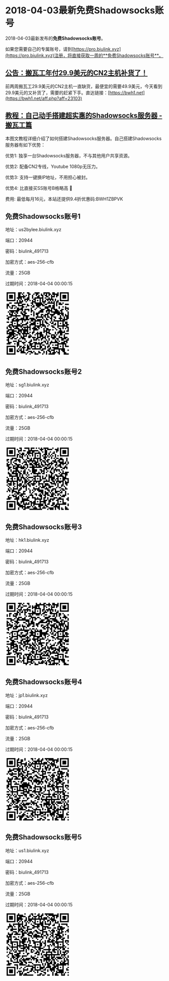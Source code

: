 # 2018-04-03最新**免费Shadowsocks账号**

2018-04-03最新发布的**免费Shadowsocks账号**。

如果您需要自己的专属账号，请到[https://pro.biulink.xyz](https://pro.biulink.xyz)注册，将直接获取一周的**免费Shadowsocks账号**。

## [公告：搬瓦工年付29.9美元的CN2主机补货了！](https://bwh1.net/aff.php?aff=23103)
  前两周搬瓦工29.9美元的CN2主机一直缺货，最便宜的需要49.9美元，今天看到29.9美元的又补货了，需要的赶紧下手。直达链接：[https://bwh1.net](https://bwh1.net/aff.php?aff=23103)
## [教程：自己动手搭建超实惠的Shadowsocks服务器 - 搬瓦工篇](https://github.com/Biulink/ShadowsocksTutorials/blob/master/%E6%95%99%E6%82%A8%E8%87%AA%E5%B7%B1%E5%8A%A8%E6%89%8B%E6%90%AD%E5%BB%BA%E8%B6%85%E5%AE%9E%E6%83%A0%E7%9A%84Shadowsocks%E6%9C%8D%E5%8A%A1%E5%99%A8%20-%20%E6%90%AC%E7%93%A6%E5%B7%A5%E7%AF%87.md)
  
  本图文教程详细介绍了如何搭建Shadowsocks服务器。自己搭建Shadowsocks服务器有如下优势：

  优势1: 独享一台Shadowsocks服务器，不与其他用户共享资源。

  优势2: 配备CN2专线，Youtube 1080p无压力。

  优势3: 支持一键换IP地址，不用担心被封。

  优势4: 比直接买SS账号B格略高 🙂

  费用: 最低每月16元，本站还提供9.4折优惠码:BWH1ZBPVK  
## 免费Shadowsocks账号1

地址：us2bylee.biulink.xyz

端口：20944

密码：biulink_491713

加密方式：aes-256-cfb

流量：25GB

过期时间：2018-04-04 00:00:15

![免费Shadowsocks账号](../qrcode/b6748208-41e3-4afc-8e3a-c9d3654c0f81.png)

## 免费Shadowsocks账号2

地址：sg1.biulink.xyz

端口：20944

密码：biulink_491713

加密方式：aes-256-cfb

流量：25GB

过期时间：2018-04-04 00:00:15

![免费Shadowsocks账号](../qrcode/262dfcf6-e426-4795-ac53-9d65951375e9.png)

## 免费Shadowsocks账号3

地址：hk1.biulink.xyz

端口：20944

密码：biulink_491713

加密方式：aes-256-cfb

流量：25GB

过期时间：2018-04-04 00:00:15

![免费Shadowsocks账号](../qrcode/a0b53c04-75e7-4460-9238-14f308537406.png)

## 免费Shadowsocks账号4

地址：jp1.biulink.xyz

端口：20944

密码：biulink_491713

加密方式：aes-256-cfb

流量：25GB

过期时间：2018-04-04 00:00:15

![免费Shadowsocks账号](../qrcode/316989d2-51f3-44ae-8bfe-d82e32d66ee8.png)

## 免费Shadowsocks账号5

地址：us1.biulink.xyz

端口：20944

密码：biulink_491713

加密方式：aes-256-cfb

流量：25GB

过期时间：2018-04-04 00:00:15

![免费Shadowsocks账号](../qrcode/db377f7b-157b-4f13-b578-5541ab2ab4e9.png)

